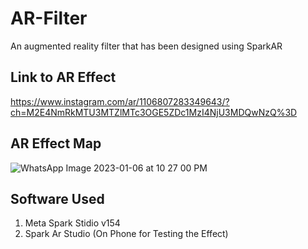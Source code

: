 # AR-Filter
An augmented reality filter that has been designed using SparkAR

## Link to AR Effect
https://www.instagram.com/ar/1106807283349643/?ch=M2E4NmRkMTU3MTZlMTc3OGE5ZDc1MzI4NjU3MDQwNzQ%3D

## AR Effect Map
![WhatsApp Image 2023-01-06 at 10 27 00 PM](https://user-images.githubusercontent.com/86001943/211068308-64f6850e-7e47-44cd-a705-7873e98c8e70.jpeg)

## Software Used
1. Meta Spark Stidio v154
2. Spark Ar Studio (On Phone for Testing the Effect)


